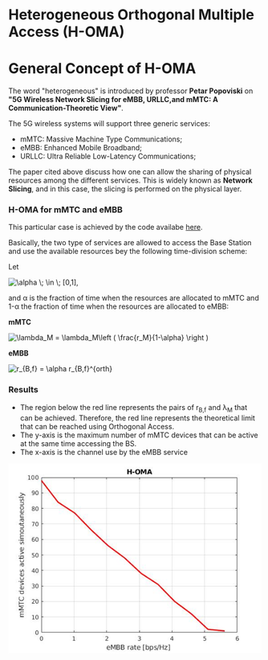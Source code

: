 # Heterogeneous Orthogonal Multiple Access (H-OMA) 

# General Concept of H-OMA
  The word "heterogeneous" is introduced by professor **Petar Popoviski** on **"5G Wireless Network Slicing for eMBB, URLLC,and mMTC: A Communication-Theoretic View"**.
  
  The 5G wireless systems will support three generic services:
  - mMTC: Massive Machine Type Communications;
  - eMBB: Enhanced Mobile Broadband;
  - URLLC: Ultra Reliable Low-Latency Communications;
  
  The paper cited above discuss how one can allow the sharing of physical resources among the different services. This is widely known as **Network Slicing**, and in this case, the slicing is performed on the physical layer.


### H-OMA for mMTC and eMBB
  This particular case is achieved by the code availabe [here](https://github.com/lhupalo/ranslicing/blob/master/homa.m).
  
  Basically, the two type of services are allowed to access the Base Station and use the available resources bey the following time-division scheme:
  
  Let 
 
  <img src="https://latex.codecogs.com/svg.image?\alpha&space;\;&space;\in&space;\;&space;[0,1]" title="\alpha \; \in \; [0,1]" />,
  
  and &alpha; is the fraction of time when the resources are allocated to mMTC and 1-&alpha; the fraction of time when the resources are allocated to eMBB:
  
  **mMTC**
  
  <img src="https://latex.codecogs.com/svg.image?\lambda_M&space;=&space;\lambda_M\left&space;(&space;\frac{r_M}{1-\alpha}&space;\right&space;)&space;" title="\lambda_M = \lambda_M\left ( \frac{r_M}{1-\alpha} \right )" />
  
  **eMBB**
  
  
  <img src="https://latex.codecogs.com/svg.image?r_{B,f}&space;=&space;\alpha&space;r_{B,f}^{orth}&space;" title="r_{B,f} = \alpha r_{B,f}^{orth}" />
  
  ### Results
  
  - The region below the red line represents the pairs of r<sub>B,f</sub> and &lambda;<sub>M</sub> that can be achieved. Therefore, the red line represents the theoretical limit that can be reached using Orthogonal Access.
  - The y-axis is the maximum number of mMTC devices that can be active at the same time accessing the BS.
  - The x-axis is the channel use by the eMBB service
  
  ![This is an image](https://github.com/lhupalo/ranslicing/blob/master/homa.jpg)
